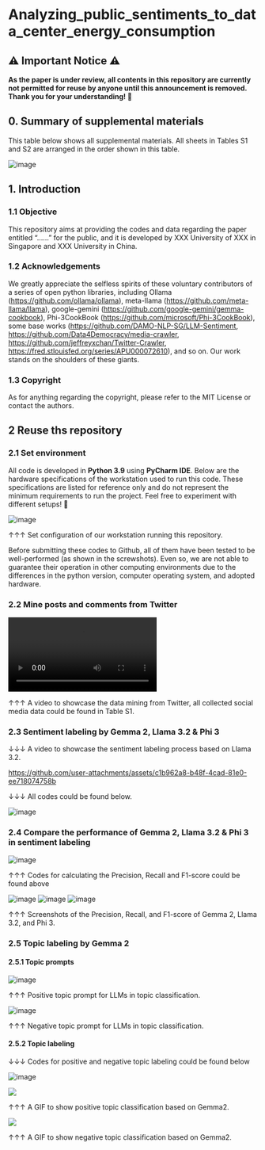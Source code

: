 # Analyzing_public_sentiments_to_data_center_energy_consumption

## ⚠️ Important Notice ⚠️
__As the paper is under review, all contents in this repository are currently not permitted for reuse by anyone until this announcement is removed. Thank you for your understanding! 🙏__
## 0. Summary of supplemental materials
This table below shows all supplemental materials. All sheets in Tables S1 and S2 are arranged in the order shown in this table.

![image](https://github.com/maomaohu-bior/sentimental_analysis_data_center_energy_consumption/blob/4a4b077949b19277ee992abc0f1dc36022c5a981/Videos%20%26%20Figures/supplemental%20materials.png)

## 1. Introduction
### 1.1 Objective 
This repository aims at providing the codes and data regarding the paper entitled “……” for the public, and it is developed by XXX University of XXX in Singapore and XXX University in China.
### 1.2 Acknowledgements
We greatly appreciate the selfless spirits of these voluntary contributors of a series of open python libraries, including Ollama (https://github.com/ollama/ollama), meta-llama (https://github.com/meta-llama/llama), google-gemini (https://github.com/google-gemini/gemma-cookbook), Phi-3CookBook (https://github.com/microsoft/Phi-3CookBook), some base works (https://github.com/DAMO-NLP-SG/LLM-Sentiment, https://github.com/Data4Democracy/media-crawler, https://github.com/jeffreyxchan/Twitter-Crawler, https://fred.stlouisfed.org/series/APU000072610), and so on. Our work stands on the shoulders of these giants.
### 1.3 Copyright
As for anything regarding the copyright, please refer to the MIT License or contact the authors.


## 2 Reuse ths repository
### 2.1 Set environment
All code is developed in **Python 3.9** using **PyCharm IDE**. Below are the hardware specifications of the workstation used to run this code. These specifications are listed for reference only and do not represent the minimum requirements to run the project. Feel free to experiment with different setups! 🚀

![image](https://github.com/maomaohu-bior/sentimental_analysis_data_center_energy_consumption/blob/4a4b077949b19277ee992abc0f1dc36022c5a981/Videos%20%26%20Figures/work%20station.png)

↑↑↑ Set configuration of our workstation running this repository.


Before submitting these codes to Github, all of them have been tested to be well-performed (as shown in the screwshots). Even so, we are not able to guarantee their operation in other computing environments due to the differences in the python version, computer operating system, and adopted hardware.

### 2.2 Mine posts and comments from Twitter

![video](https://github.com/maomaohu-bior/sentimental_analysis_data_center_energy_consumption/blob/4a4b077949b19277ee992abc0f1dc36022c5a981/Videos%20%26%20Figures/data%20mining%20from%20Twitter%2C.mp4)

↑↑↑ A video to showcase the data mining from Twitter, all collected social media data could be found in Table S1.


### 2.3 Sentiment labeling by Gemma 2, Llama 3.2 & Phi 3
↓↓↓ A video to showcase the sentiment labeling process based on Llama 3.2.
 
https://github.com/user-attachments/assets/c1b962a8-b48f-4cad-81e0-ee718074758b

↓↓↓ All codes could be found below.

![image](https://github.com/maomaohu-bior/sentimental_analysis_data_center_energy_consumption/blob/4a4b077949b19277ee992abc0f1dc36022c5a981/Videos%20%26%20Figures/all%20codes%20could%20be%20found%20here.png)

### 2.4 Compare the performance of Gemma 2, Llama 3.2 & Phi 3 in sentiment labeling

![image](https://github.com/user-attachments/assets/acaaf867-c41f-4942-a1af-e37ee753e844)

↑↑↑ Codes for calculating the Precision, Recall and F1-score could be found above

![image](https://github.com/maomaohu-bior/sentimental_analysis_data_center_energy_consumption/blob/b69a8c56a7c09a34a5c449d82c06855595c00aa0/Videos%20%26%20Figures/Screenshot%20of%20F1-score%20of%20gemma%202.png)
![image](https://github.com/maomaohu-bior/sentimental_analysis_data_center_energy_consumption/blob/b69a8c56a7c09a34a5c449d82c06855595c00aa0/Videos%20%26%20Figures/Screenshot%20of%20F1-score%20of%20llama%203.2.png)
![image](https://github.com/maomaohu-bior/sentimental_analysis_data_center_energy_consumption/blob/b69a8c56a7c09a34a5c449d82c06855595c00aa0/Videos%20%26%20Figures/Screenshot%20of%20F1-score%20of%20phi%203.png)


↑↑↑ Screenshots of the Precision, Recall, and F1-score of Gemma 2, Llama 3.2, and Phi 3.

### 2.5 Topic labeling by Gemma 2

#### 2.5.1 Topic prompts

![image](https://github.com/maomaohu-bior/sentimental_analysis_data_center_energy_consumption/blob/4a4b077949b19277ee992abc0f1dc36022c5a981/Videos%20%26%20Figures/positive%20topic%20prompts.png)

↑↑↑ Positive topic prompt for LLMs in topic classification.

![image](https://github.com/maomaohu-bior/sentimental_analysis_data_center_energy_consumption/blob/4a4b077949b19277ee992abc0f1dc36022c5a981/Videos%20%26%20Figures/negative%20topic%20prompts.png)


↑↑↑ Negative topic prompt for LLMs in topic classification.

#### 2.5.2 Topic labeling

↓↓↓ Codes for positive and negative topic labeling could be found below

![image](https://github.com/user-attachments/assets/9c8139dc-07ca-49b9-974c-7b171c0f5c19)

![](https://github.com/maomaohu-bior/sentimental_analysis_data_center_energy_consumption/blob/4a4b077949b19277ee992abc0f1dc36022c5a981/Videos%20%26%20Figures/positive%20topic.gif)

↑↑↑ A GIF to show positive topic classification based on Gemma2.

![](https://github.com/maomaohu-bior/sentimental_analysis_data_center_energy_consumption/blob/4a4b077949b19277ee992abc0f1dc36022c5a981/Videos%20%26%20Figures/negative%20topic.gif)

↑↑↑ A GIF to show negative topic classification based on Gemma2.




